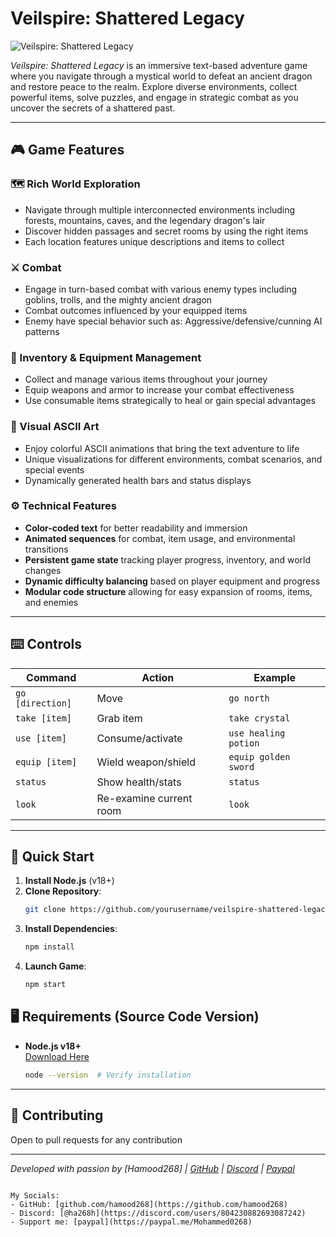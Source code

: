 # Veilspire: Shattered Legacy 

![Veilspire: Shattered Legacy](https://i.ibb.co/4vMjZw1/Veilspire-Shattered-Legacy.png)

*Veilspire: Shattered Legacy* is an immersive text-based adventure game where you navigate through a mystical world to defeat an ancient dragon and restore peace to the realm. Explore diverse environments, collect powerful items, solve puzzles, and engage in strategic combat as you uncover the secrets of a shattered past.

---

## 🎮 Game Features

### 🗺️ Rich World Exploration
- Navigate through multiple interconnected environments including forests, mountains, caves, and the legendary dragon's lair
- Discover hidden passages and secret rooms by using the right items
- Each location features unique descriptions and items to collect

### ⚔️ Combat  
- Engage in turn-based combat with various enemy types including goblins, trolls, and the mighty ancient dragon
- Combat outcomes influenced by your equipped items
- Enemy have special behavior such as: Aggressive/defensive/cunning AI patterns

### 🎒 Inventory & Equipment Management
- Collect and manage various items throughout your journey
- Equip weapons and armor to increase your combat effectiveness
- Use consumable items strategically to heal or gain special advantages

### 🎨 Visual ASCII Art
- Enjoy colorful ASCII animations that bring the text adventure to life
- Unique visualizations for different environments, combat scenarios, and special events
- Dynamically generated health bars and status displays

### ⚙️ Technical Features
- **Color-coded text** for better readability and immersion
- **Animated sequences** for combat, item usage, and environmental transitions
- **Persistent game state** tracking player progress, inventory, and world changes
- **Dynamic difficulty balancing** based on player equipment and progress
- **Modular code structure** allowing for easy expansion of rooms, items, and enemies

---

## ⌨️ Controls  
| Command          | Action                          | Example                   |  
|------------------|---------------------------------|---------------------------|  
| `go [direction]` | Move                            | `go north`                |  
| `take [item]`    | Grab item                       | `take crystal`            |  
| `use [item]`     | Consume/activate                | `use healing potion`      |  
| `equip [item]`   | Wield weapon/shield             | `equip golden sword`      |   
| `status`         | Show health/stats               | `status`                  |  
| `look`           | Re-examine current room         | `look`                    |  

---

## 🚀 Quick Start  
1. **Install Node.js** (v18+)  
2. **Clone Repository**:  
   ```bash  
   git clone https://github.com/yourusername/veilspire-shattered-legacy.git  
   ```  
3. **Install Dependencies**:  
   ```bash  
   npm install  
   ```  
4. **Launch Game**:  
   ```bash  
   npm start  
   ```  

## 🖥️ Requirements (Source Code Version)
- **Node.js v18+**  
  [Download Here](https://nodejs.org)  
  ```bash
  node --version  # Verify installation

---

## 🤝 Contributing  
Open to pull requests for any contribution

--- 

*Developed with passion by [Hamood268] | [GitHub](https://github.com/yourprofile) | [Discord](https://discord.com/users/804230882693087242) | [Paypal](https://paypal.me/Mohammed0268)*
```

My Socials:
- GitHub: [github.com/hamood268](https://github.com/hamood268)
- Discord: [@ha268h](https://discord.com/users/804230882693087242)
- Support me: [paypal](https://paypal.me/Mohammed0268)